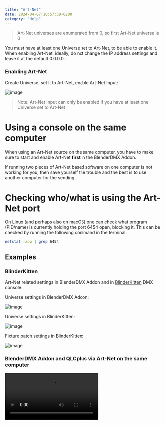 ```yaml
---
title: "Art-Net"
date: 2024-04-07T10:57:58+0200
category: "Help"
---
```

> Art-Net universes are enumerated from 0, so first Art-Net universe is 0

You must have at least one Universe set to Art-Net, to be able to enable it.
When enabling Art-Net, ideally, do not change the IP address settings and leave
it at the default 0.0.0.0 .

### Enabling Art-Net

Create Universe, set it to Art-Net, enable Art-Net Input:

![image](../media/enable_artnet.png)

> Note: Art-Net Input can only be enabled if you have at least one Universe set to Art-Net

# Using a console on the same computer

When using an Art-Net source on the same computer, you have to make sure to
start and enable Art-Net **first** in the BlenderDMX Addon.

If running two pieces of Art-Net based software on one computer is not working
for you, then save yourself the trouble and the best is to use another computer
for the sending.

# Checking who/what is using the Art-Net port

On Linux (and perhaps also on macOS) one can check what program (PID/name) is
currently holding the port 6454 open, blocking it. This can be checked by
running the following command in the terminal:

```bash
netstat -aop | grep 6454
```
## Examples

### BlinderKitten

Art-Net related settings in BlenderDMX Addon and in [BlinderKitten](https://blinderkitten.lighting/) DMX console:

Universe settings in BlenderDMX Addon:

![image](../media/artnet_blinderkitten_01.png)

Universe settings in BlinderKitten:

![image](../media/artnet_blinderkitten_02.png)

Fixture patch settings in BlinderKitten:

![image](../media/artnet_blinderkitten_03.png)


### BlenderDMX Addon and QLCplus via Art-Net on the same computer

<video src="../media/artnet.webm" controls="controls" >

